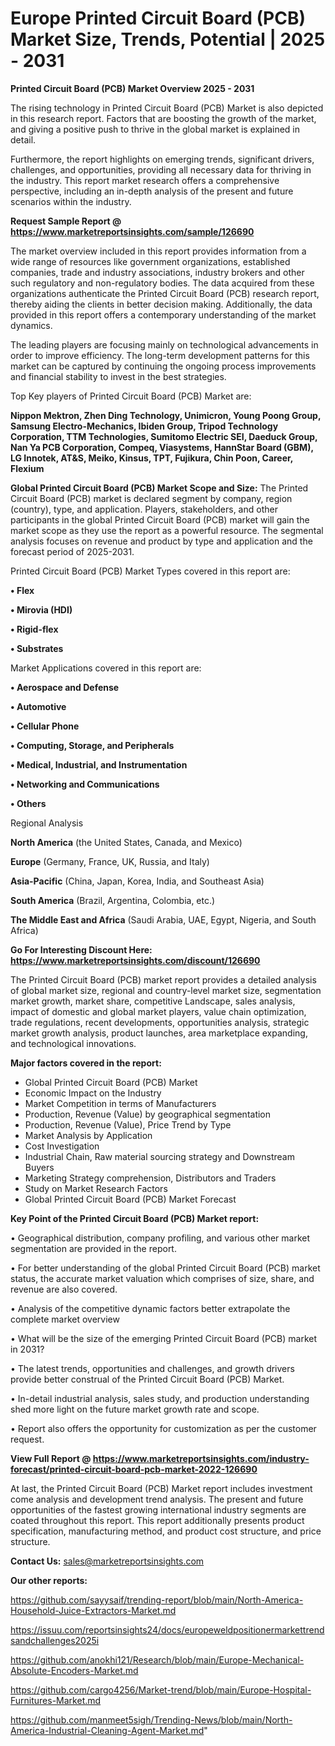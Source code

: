 # Europe Printed Circuit Board (PCB) Market Size, Trends, Potential | 2025 - 2031

<Strong> Printed Circuit Board (PCB) Market Overview 2025 - 2031</strong>

The rising technology in Printed Circuit Board (PCB) Market is also depicted in this research report. Factors that are boosting the growth of the market, and giving a positive push to thrive in the global market is explained in detail.

Furthermore, the report highlights on emerging trends, significant drivers, challenges, and opportunities, providing all necessary data for thriving in the industry. This report market research offers a comprehensive perspective, including an in-depth analysis of the present and future scenarios within the industry.

<strong>Request Sample Report @ <a href=https://www.marketreportsinsights.com/sample/126690>https://www.marketreportsinsights.com/sample/126690</a></strong>

The market overview included in this report provides information from a wide range of resources like government organizations, established companies, trade and industry associations, industry brokers and other such regulatory and non-regulatory bodies. The data acquired from these organizations authenticate the Printed Circuit Board (PCB) research report, thereby aiding the clients in better decision making. Additionally, the data provided in this report offers a contemporary understanding of the market dynamics.

The leading players are focusing mainly on technological advancements in order to improve efficiency. The long-term development patterns for this market can be captured by continuing the ongoing process improvements and financial stability to invest in the best strategies.

Top Key players of Printed Circuit Board (PCB) Market are:

<strong>Nippon Mektron, Zhen Ding Technology, Unimicron, Young Poong Group, Samsung Electro-Mechanics, Ibiden Group, Tripod Technology Corporation, TTM Technologies, Sumitomo Electric SEI, Daeduck Group, Nan Ya PCB Corporation, Compeq, Viasystems, HannStar Board (GBM), LG Innotek, AT&S, Meiko, Kinsus, TPT, Fujikura, Chin Poon, Career, Flexium</strong>

<strong><b>Global Printed Circuit Board (PCB) Market Scope and Size:</b></strong>
The Printed Circuit Board (PCB) market is declared segment by company, region (country), type, and application. Players, stakeholders, and other participants in the global Printed Circuit Board (PCB) market will gain the market scope as they use the report as a powerful resource. The segmental analysis focuses on revenue and product by type and application and the forecast period of 2025-2031.

Printed Circuit Board (PCB) Market Types covered in this report are:

<strong>• Flex

• Mirovia (HDI)

• Rigid-flex

• Substrates</strong>

Market Applications covered in this report are:

<strong>• Aerospace and Defense

• Automotive

• Cellular Phone

• Computing, Storage, and Peripherals

• Medical, Industrial, and Instrumentation

• Networking and Communications

• Others</strong> 

Regional Analysis

<strong>North America</strong> (the United States, Canada, and Mexico)

<strong>Europe</strong> (Germany, France, UK, Russia, and Italy)

<strong>Asia-Pacific</strong> (China, Japan, Korea, India, and Southeast Asia)

<strong>South America</strong> (Brazil, Argentina, Colombia, etc.)

<strong>The Middle East and Africa</strong> (Saudi Arabia, UAE, Egypt, Nigeria, and South Africa)

<strong>Go For Interesting Discount Here: <a href=https://www.marketreportsinsights.com/discount/126690>https://www.marketreportsinsights.com/discount/126690</a></strong>

The Printed Circuit Board (PCB) market report provides a detailed analysis of global market size, regional and country-level market size, segmentation market growth, market share, competitive Landscape, sales analysis, impact of domestic and global market players, value chain optimization, trade regulations, recent developments, opportunities analysis, strategic market growth analysis, product launches, area marketplace expanding, and technological innovations.

<strong><b>Major factors covered in the report:</b></strong>
<ul>
  <li>Global Printed Circuit Board (PCB) Market </li>
  <li>Economic Impact on the Industry</li>
  <li>Market Competition in terms of Manufacturers</li>
  <li>Production, Revenue (Value) by geographical segmentation</li>
  <li>Production, Revenue (Value), Price Trend by Type</li>
  <li>Market Analysis by Application</li>
  <li>Cost Investigation</li>
  <li>Industrial Chain, Raw material sourcing strategy and Downstream Buyers</li>
  <li>Marketing Strategy comprehension, Distributors and Traders</li>
  <li>Study on Market Research Factors</li>
  <li>Global Printed Circuit Board (PCB) Market Forecast</li>
</ul>

<strong><b>Key Point of the Printed Circuit Board (PCB) Market report:</b></strong>

• Geographical distribution, company profiling, and various other market segmentation are provided in the report.

• For better understanding of the global Printed Circuit Board (PCB) market status, the accurate market valuation which comprises of size, share, and revenue are also covered.

• Analysis of the competitive dynamic factors better extrapolate the complete market overview

• What will be the size of the emerging Printed Circuit Board (PCB) market in 2031?

• The latest trends, opportunities and challenges, and growth drivers provide better construal of the Printed Circuit Board (PCB) Market.

• In-detail industrial analysis, sales study, and production understanding shed more light on the future market growth rate and scope.

• Report also offers the opportunity for customization as per the customer request.

<strong><b>View Full Report @ <a href=https://www.marketreportsinsights.com/industry-forecast/printed-circuit-board-pcb-market-2022-126690>https://www.marketreportsinsights.com/industry-forecast/printed-circuit-board-pcb-market-2022-126690</a></b></strong>


At last, the Printed Circuit Board (PCB) Market report includes investment come analysis and development trend analysis. The present and future opportunities of the fastest growing international industry segments are coated throughout this report. This report additionally presents product specification, manufacturing method, and product cost structure, and price structure.

<strong>Contact Us:</strong>
sales@marketreportsinsights.com

<strong>Our other reports:</strong>

<a href=https://github.com/sayysaif/trending-report/blob/main/North-America-Household-Juice-Extractors-Market.md>https://github.com/sayysaif/trending-report/blob/main/North-America-Household-Juice-Extractors-Market.md</a>

<a href=https://issuu.com/reportsinsights24/docs/europeweldpositionermarkettrendsandchallenges2025i>https://issuu.com/reportsinsights24/docs/europeweldpositionermarkettrendsandchallenges2025i</a>

<a href=https://github.com/anokhi121/Research/blob/main/Europe-Mechanical-Absolute-Encoders-Market.md>https://github.com/anokhi121/Research/blob/main/Europe-Mechanical-Absolute-Encoders-Market.md</a>

<a href=https://github.com/cargo4256/Market-trend/blob/main/Europe-Hospital-Furnitures-Market.md>https://github.com/cargo4256/Market-trend/blob/main/Europe-Hospital-Furnitures-Market.md</a>

<a href=https://github.com/manmeet5sigh/Trending-News/blob/main/North-America-Industrial-Cleaning-Agent-Market.md>https://github.com/manmeet5sigh/Trending-News/blob/main/North-America-Industrial-Cleaning-Agent-Market.md</a>"
